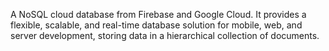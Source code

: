 A NoSQL cloud database from Firebase and Google Cloud. It provides a flexible, scalable, and real-time database solution for mobile, web, and server development, storing data in a hierarchical collection of documents. 
